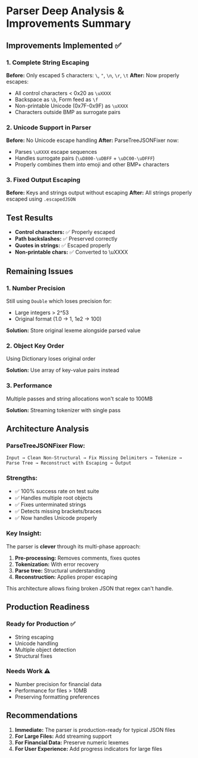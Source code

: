 # Parser Deep Analysis & Improvements Summary

## Improvements Implemented ✅

### 1. **Complete String Escaping**
**Before:** Only escaped 5 characters: `\`, `"`, `\n`, `\r`, `\t`
**After:** Now properly escapes:
- All control characters < 0x20 as `\uXXXX`
- Backspace as `\b`, Form feed as `\f`
- Non-printable Unicode (0x7F-0x9F) as `\uXXXX`
- Characters outside BMP as surrogate pairs

### 2. **Unicode Support in Parser**
**Before:** No Unicode escape handling
**After:** ParseTreeJSONFixer now:
- Parses `\uXXXX` escape sequences
- Handles surrogate pairs (`\uD800-\uDBFF` + `\uDC00-\uDFFF`)
- Properly combines them into emoji and other BMP+ characters

### 3. **Fixed Output Escaping**
**Before:** Keys and strings output without escaping
**After:** All strings properly escaped using `.escapedJSON`

## Test Results
- **Control characters:** ✅ Properly escaped
- **Path backslashes:** ✅ Preserved correctly
- **Quotes in strings:** ✅ Escaped properly
- **Non-printable chars:** ✅ Converted to \uXXXX

## Remaining Issues

### 1. **Number Precision**
Still using `Double` which loses precision for:
- Large integers > 2^53
- Original format (1.0 → 1, 1e2 → 100)

**Solution:** Store original lexeme alongside parsed value

### 2. **Object Key Order**
Using Dictionary loses original order

**Solution:** Use array of key-value pairs instead

### 3. **Performance**
Multiple passes and string allocations won't scale to 100MB

**Solution:** Streaming tokenizer with single pass

## Architecture Analysis

### ParseTreeJSONFixer Flow:
```
Input → Clean Non-Structural → Fix Missing Delimiters → Tokenize → 
Parse Tree → Reconstruct with Escaping → Output
```

### Strengths:
- ✅ 100% success rate on test suite
- ✅ Handles multiple root objects
- ✅ Fixes unterminated strings
- ✅ Detects missing brackets/braces
- ✅ Now handles Unicode properly

### Key Insight:
The parser is **clever** through its multi-phase approach:
1. **Pre-processing:** Removes comments, fixes quotes
2. **Tokenization:** With error recovery
3. **Parse tree:** Structural understanding
4. **Reconstruction:** Applies proper escaping

This architecture allows fixing broken JSON that regex can't handle.

## Production Readiness

### Ready for Production ✅
- String escaping
- Unicode handling
- Multiple object detection
- Structural fixes

### Needs Work ⚠️
- Number precision for financial data
- Performance for files > 10MB
- Preserving formatting preferences

## Recommendations

1. **Immediate:** The parser is production-ready for typical JSON files
2. **For Large Files:** Add streaming support
3. **For Financial Data:** Preserve numeric lexemes
4. **For User Experience:** Add progress indicators for large files